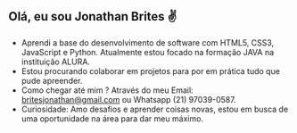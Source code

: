 ## Olá, eu sou Jonathan Brites ✌

- Aprendi a base do desenvolvimento de software com HTML5, CSS3, JavaScript e Python. Atualmente estou focado na formação JAVA na instituição ALURA.
- Estou procurando colaborar em projetos para por em prática tudo que pude apreender. 
- Como chegar até mim ? Através do meu Email: britesjonathan@gmail.com ou Whatsapp (21) 97039-0587.
- Curiosidade: Amo desafios e aprender coisas novas, estou em busca de uma oportunidade na área para dar meu máximo.

